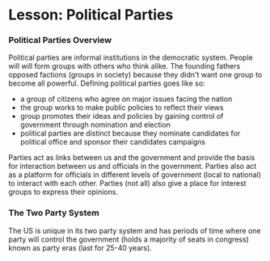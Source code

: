 # Lesson: Political Parties

### Political Parties Overview
Political parties are informal institutions in the democratic system. People will will form groups with others who think alike. The founding fathers opposed factions (groups in society) because they didn't want one group to become all powerful. Defining political parties goes like so:
- a group of citizens who agree on major issues facing the nation
- the group works to make public policies to reflect their views
- group promotes their ideas and policies by gaining control of government through nomination and election
- political parties are distinct because they nominate candidates for political office and sponsor their candidates campaigns

Parties act as links between us and the government and provide the basis for interaction between us and officials in the government. Parties also act as a platform for officials in different levels of government (local to national) to interact with each other. Parties (not all) also give a place for interest groups to express their opinions. 

### The Two Party System
The US is unique in its two party system and has periods of time where one party will control the government (holds a majority of seats in congress) known as party eras (last for 25-40 years). 